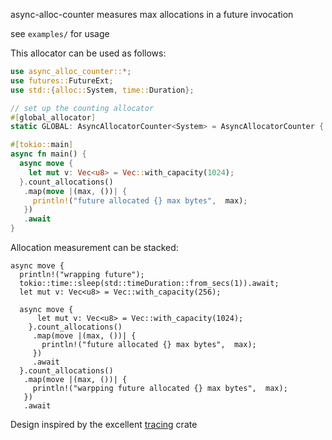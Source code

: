 async-alloc-counter measures max allocations in a future invocation

see `examples/` for usage

This allocator can be used as follows:

```rust
use async_alloc_counter::*;
use futures::FutureExt;
use std::{alloc::System, time::Duration};

// set up the counting allocator
#[global_allocator]
static GLOBAL: AsyncAllocatorCounter<System> = AsyncAllocatorCounter { allocator: System };

#[tokio::main]
async fn main() {
  async move {
    let mut v: Vec<u8> = Vec::with_capacity(1024);
  }.count_allocations()
   .map(move |(max, ())| {
     println!("future allocated {} max bytes",  max);
   })
   .await
}
```

Allocation measurement can be stacked:

```rust,ignore
async move {
  println!("wrapping future");
  tokio::time::sleep(std::timeDuration::from_secs(1)).await;
  let mut v: Vec<u8> = Vec::with_capacity(256);

  async move {
      let mut v: Vec<u8> = Vec::with_capacity(1024);
    }.count_allocations()
     .map(move |(max, ())| {
       println!("future allocated {} max bytes",  max);
     })
     .await
  }.count_allocations()
   .map(move |(max, ())| {
     println!("warpping future allocated {} max bytes",  max);
   })
   .await
```

Design inspired by the excellent [tracing](https://crates.io/crates/tracing) crate